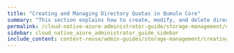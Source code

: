 ```yaml
---
title: "Creating and Managing Directory Quotas in Qumulo Core"
summary: "This section explains how to create, modify, and delete directory quotas by using the Qumulo Core Web UI and how to use the Cluster Alerts for Qumulo script to manage cluster quota notifications."
permalink: /cloud-native-azure-administrator-guide/storage-management/creating-directory-quotas.html
sidebar: cloud_native_azure_administrator_guide_sidebar
include_content: content-reuse/admin-guides/storage-management/creating-directory-quotas.md
---
```


